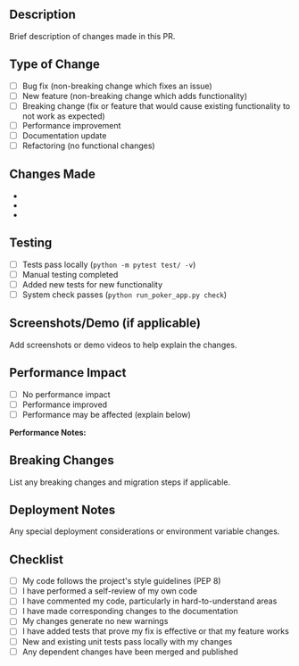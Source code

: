 ## Description
Brief description of changes made in this PR.

## Type of Change
- [ ] Bug fix (non-breaking change which fixes an issue)
- [ ] New feature (non-breaking change which adds functionality)
- [ ] Breaking change (fix or feature that would cause existing functionality to not work as expected)
- [ ] Performance improvement
- [ ] Documentation update
- [ ] Refactoring (no functional changes)

## Changes Made
- 
- 
- 

## Testing
- [ ] Tests pass locally (`python -m pytest test/ -v`)
- [ ] Manual testing completed
- [ ] Added new tests for new functionality
- [ ] System check passes (`python run_poker_app.py check`)

## Screenshots/Demo (if applicable)
Add screenshots or demo videos to help explain the changes.

## Performance Impact
- [ ] No performance impact
- [ ] Performance improved
- [ ] Performance may be affected (explain below)

**Performance Notes:**

## Breaking Changes
List any breaking changes and migration steps if applicable.

## Deployment Notes
Any special deployment considerations or environment variable changes.

## Checklist
- [ ] My code follows the project's style guidelines (PEP 8)
- [ ] I have performed a self-review of my own code
- [ ] I have commented my code, particularly in hard-to-understand areas
- [ ] I have made corresponding changes to the documentation
- [ ] My changes generate no new warnings
- [ ] I have added tests that prove my fix is effective or that my feature works
- [ ] New and existing unit tests pass locally with my changes
- [ ] Any dependent changes have been merged and published